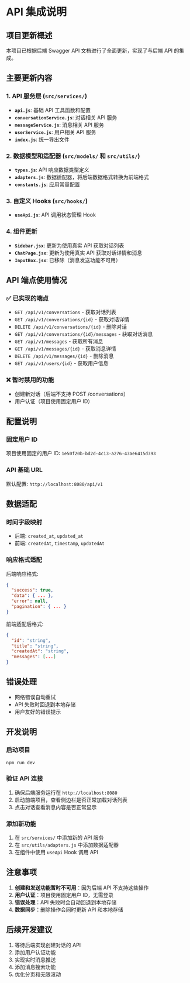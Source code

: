 # API 集成说明

## 项目更新概述

本项目已根据后端 Swagger API 文档进行了全面更新，实现了与后端 API 的集成。

## 主要更新内容

### 1. API 服务层 (`src/services/`)
- **`api.js`**: 基础 API 工具函数和配置
- **`conversationService.js`**: 对话相关 API 服务
- **`messageService.js`**: 消息相关 API 服务  
- **`userService.js`**: 用户相关 API 服务
- **`index.js`**: 统一导出文件

### 2. 数据模型和适配器 (`src/models/` 和 `src/utils/`)
- **`types.js`**: API 响应数据类型定义
- **`adapters.js`**: 数据适配器，将后端数据格式转换为前端格式
- **`constants.js`**: 应用常量配置

### 3. 自定义 Hooks (`src/hooks/`)
- **`useApi.js`**: API 调用状态管理 Hook

### 4. 组件更新
- **`Sidebar.jsx`**: 更新为使用真实 API 获取对话列表
- **`ChatPage.jsx`**: 更新为使用真实 API 获取对话详情和消息
- **`InputBox.jsx`**: 已移除（消息发送功能不可用）

## API 端点使用情况

### ✅ 已实现的端点
- `GET /api/v1/conversations` - 获取对话列表
- `GET /api/v1/conversations/{id}` - 获取对话详情
- `DELETE /api/v1/conversations/{id}` - 删除对话
- `GET /api/v1/conversations/{id}/messages` - 获取对话消息
- `GET /api/v1/messages` - 获取所有消息
- `GET /api/v1/messages/{id}` - 获取消息详情
- `DELETE /api/v1/messages/{id}` - 删除消息
- `GET /api/v1/users/{id}` - 获取用户信息

### ❌ 暂时禁用的功能
- 创建新对话（后端不支持 POST /conversations）
- 用户认证（项目使用固定用户 ID）

## 配置说明

### 固定用户 ID
项目使用固定的用户 ID: `1e50f20b-bd2d-4c13-a276-43ae6415d393`

### API 基础 URL
默认配置: `http://localhost:8080/api/v1`

## 数据适配

### 时间字段映射
- 后端: `created_at`, `updated_at`
- 前端: `createdAt`, `timestamp`, `updatedAt`

### 响应格式适配
后端响应格式:
```json
{
  "success": true,
  "data": { ... },
  "error": null,
  "pagination": { ... }
}
```

前端适配后格式:
```json
{
  "id": "string",
  "title": "string",
  "createdAt": "string",
  "messages": [...]
}
```

## 错误处理

- 网络错误自动重试
- API 失败时回退到本地存储
- 用户友好的错误提示

## 开发说明

### 启动项目
```bash
npm run dev
```

### 验证 API 连接
1. 确保后端服务运行在 `http://localhost:8080`
2. 启动前端项目，查看侧边栏是否正常加载对话列表
3. 点击对话查看消息内容是否正常显示

### 添加新功能
1. 在 `src/services/` 中添加新的 API 服务
2. 在 `src/utils/adapters.js` 中添加数据适配器
3. 在组件中使用 `useApi` Hook 调用 API

## 注意事项

1. **创建和发送功能暂时不可用**：因为后端 API 不支持这些操作
2. **用户认证**：项目使用固定用户 ID，无需登录
3. **错误处理**：API 失败时会自动回退到本地存储
4. **数据同步**：删除操作会同时更新 API 和本地存储

## 后续开发建议

1. 等待后端实现创建对话的 API
2. 添加用户认证功能
3. 实现实时消息推送
4. 添加消息搜索功能
5. 优化分页和无限滚动
